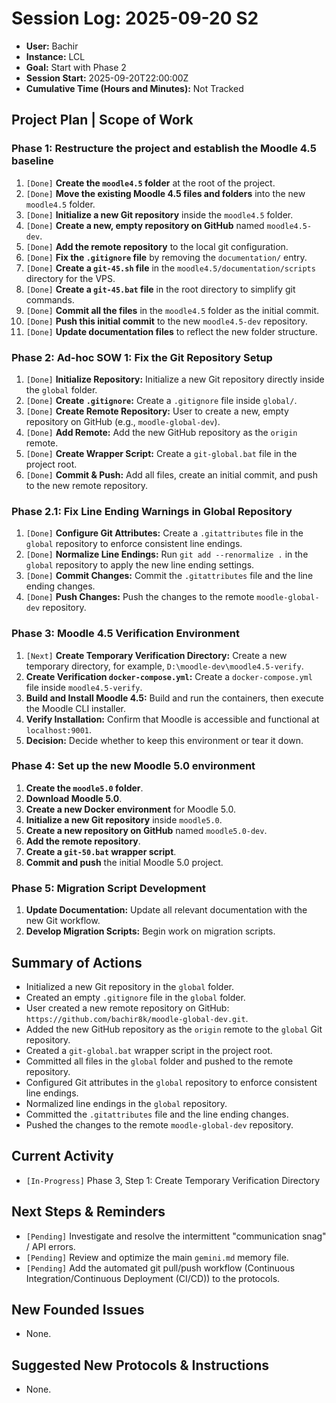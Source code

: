 # Session Log: 2025-09-20 S2

*   **User:** Bachir
*   **Instance:** LCL
*   **Goal:** Start with Phase 2
*   **Session Start:** 2025-09-20T22:00:00Z
*   **Cumulative Time (Hours and Minutes):** Not Tracked
<!-- AI-Data: CumulativeMinutes=0 -->

## Project Plan | Scope of Work

### Phase 1: Restructure the project and establish the Moodle 4.5 baseline
1.  `[Done]` **Create the `moodle4.5` folder** at the root of the project.
2.  `[Done]` **Move the existing Moodle 4.5 files and folders** into the new `moodle4.5` folder.
3.  `[Done]` **Initialize a new Git repository** inside the `moodle4.5` folder.
4.  `[Done]` **Create a new, empty repository on GitHub** named `moodle4.5-dev`.
5.  `[Done]` **Add the remote repository** to the local git configuration.
6.  `[Done]` **Fix the `.gitignore` file** by removing the `documentation/` entry.
7.  `[Done]` **Create a `git-45.sh` file** in the `moodle4.5/documentation/scripts` directory for the VPS.
8.  `[Done]` **Create a `git-45.bat` file** in the root directory to simplify git commands.
9.  `[Done]` **Commit all the files** in the `moodle4.5` folder as the initial commit.
10. `[Done]` **Push this initial commit** to the new `moodle4.5-dev` repository.
11. `[Done]` **Update documentation files** to reflect the new folder structure.

### Phase 2: Ad-hoc SOW 1: Fix the Git Repository Setup
1.  `[Done]` **Initialize Repository:** Initialize a new Git repository directly inside the `global` folder.
2.  `[Done]` **Create `.gitignore`:** Create a `.gitignore` file inside `global/`.
3.  `[Done]` **Create Remote Repository:** User to create a new, empty repository on GitHub (e.g., `moodle-global-dev`).
4.  `[Done]` **Add Remote:** Add the new GitHub repository as the `origin` remote.
5.  `[Done]` **Create Wrapper Script:** Create a `git-global.bat` file in the project root.
6.  `[Done]` **Commit & Push:** Add all files, create an initial commit, and push to the new remote repository.

### Phase 2.1: Fix Line Ending Warnings in Global Repository
1.  `[Done]` **Configure Git Attributes:** Create a `.gitattributes` file in the `global` repository to enforce consistent line endings.
2.  `[Done]` **Normalize Line Endings:** Run `git add --renormalize .` in the `global` repository to apply the new line ending settings.
3.  `[Done]` **Commit Changes:** Commit the `.gitattributes` file and the line ending changes.
4.  `[Done]` **Push Changes:** Push the changes to the remote `moodle-global-dev` repository.

### Phase 3: Moodle 4.5 Verification Environment
1.  `[Next]` **Create Temporary Verification Directory:** Create a new temporary directory, for example, `D:\moodle-dev\moodle4.5-verify`.
2.  **Create Verification `docker-compose.yml`:** Create a `docker-compose.yml` file inside `moodle4.5-verify`.
3.  **Build and Install Moodle 4.5:** Build and run the containers, then execute the Moodle CLI installer.
4.  **Verify Installation:** Confirm that Moodle is accessible and functional at `localhost:9001`.
5.  **Decision:** Decide whether to keep this environment or tear it down.

### Phase 4: Set up the new Moodle 5.0 environment
1.  **Create the `moodle5.0` folder**.
2.  **Download Moodle 5.0**.
3.  **Create a new Docker environment** for Moodle 5.0.
4.  **Initialize a new Git repository** inside `moodle5.0`.
5.  **Create a new repository on GitHub** named `moodle5.0-dev`.
6.  **Add the remote repository**.
7.  **Create a `git-50.bat` wrapper script**.
8.  **Commit and push** the initial Moodle 5.0 project.

### Phase 5: Migration Script Development
1.  **Update Documentation:** Update all relevant documentation with the new Git workflow.
2.  **Develop Migration Scripts:** Begin work on migration scripts.

## Summary of Actions
*   Initialized a new Git repository in the `global` folder.
*   Created an empty `.gitignore` file in the `global` folder.
*   User created a new remote repository on GitHub: `https://github.com/bachir8k/moodle-global-dev.git`.
*   Added the new GitHub repository as the `origin` remote to the `global` Git repository.
*   Created a `git-global.bat` wrapper script in the project root.
*   Committed all files in the `global` folder and pushed to the remote repository.
*   Configured Git attributes in the `global` repository to enforce consistent line endings.
*   Normalized line endings in the `global` repository.
*   Committed the `.gitattributes` file and the line ending changes.
*   Pushed the changes to the remote `moodle-global-dev` repository.

## Current Activity
*   `[In-Progress]` Phase 3, Step 1: Create Temporary Verification Directory

## Next Steps & Reminders
*   `[Pending]` Investigate and resolve the intermittent "communication snag" / API errors.
*   `[Pending]` Review and optimize the main `gemini.md` memory file.
*   `[Pending]` Add the automated git pull/push workflow (Continuous Integration/Continuous Deployment (CI/CD)) to the protocols.

## New Founded Issues
*   None.

## Suggested New Protocols & Instructions
*   None.